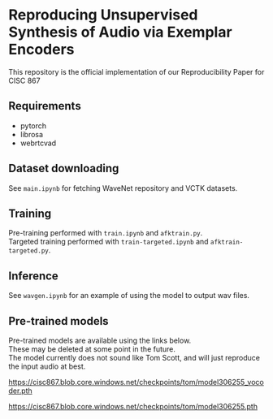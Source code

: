 # Reproducing Unsupervised Synthesis of Audio via Exemplar Encoders

This repository is the official implementation of our Reproducibility Paper for CISC 867

## Requirements

- pytorch
- librosa
- webrtcvad

## Dataset downloading

See `main.ipynb` for fetching WaveNet repository and VCTK datasets.

## Training

Pre-training performed with `train.ipynb` and `afktrain.py`.  
Targeted training performed with `train-targeted.ipynb` and `afktrain-targeted.py`.

## Inference

See `wavgen.ipynb` for an example of using the model to output wav files.

## Pre-trained models

Pre-trained models are available using the links below.  
These may be deleted at some point in the future.  
The model currently does not sound like Tom Scott, and will just reproduce the input audio at best.

https://cisc867.blob.core.windows.net/checkpoints/tom/model306255_vocoder.pth

https://cisc867.blob.core.windows.net/checkpoints/tom/model306255.pth
